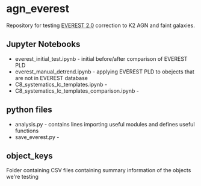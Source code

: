 # agn_everest
Repository for testing [EVEREST 2.0](https://github.com/rodluger/everest) correction to K2 AGN and faint galaxies.

## Jupyter Notebooks
* everest_initial_test.ipynb - initial before/after comparison of EVEREST PLD 
* everest_manual_detrend.ipynb - applying EVEREST PLD to obejects that are not in EVEREST database
* C8_systematics_lc_templates.ipynb - 
* C8_systematics_lc_templates_comparison.ipynb - 

## python files
* analysis.py - contains lines importing useful modules and defines useful functions
* save_everest.py - 

## object_keys
Folder containing CSV files containing summary information of the objects we're testing
